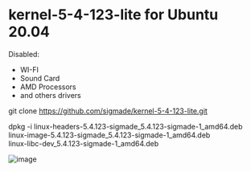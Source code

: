 # kernel-5-4-123-lite for Ubuntu 20.04 

Disabled:
 - WI-FI
 - Sound Card
 - AMD Processors
 - and others drivers
  
git clone https://github.com/sigmade/kernel-5-4-123-lite.git

dpkg -i linux-headers-5.4.123-sigmade_5.4.123-sigmade-1_amd64.deb \
  linux-image-5.4.123-sigmade_5.4.123-sigmade-1_amd64.deb \
  linux-libc-dev_5.4.123-sigmade-1_amd64.deb

![image](https://user-images.githubusercontent.com/55326490/120222251-7544ee00-c261-11eb-83e2-5cc959ab144d.png)

